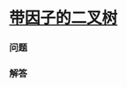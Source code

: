 # [带因子的二叉树](https://leetcode-cn.com/problems/binary-trees-with-factors)

### 问题



### 解答

```

```

